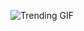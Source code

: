 
<!-- GIF_SECTION -->
![Trending GIF](https://media4.giphy.com/media/v1.Y2lkPThiYjIxNzcyb3Y4dzJzdmlkYmsxODgyaWwzNTg5c3JpMHJrZmNoZ2k0MnNxNXhkYyZlcD12MV9naWZzX3NlYXJjaCZjdD1n/13KrcHexkHQtnG/giphy.gif)
<!-- END_GIF_SECTION -->
